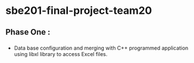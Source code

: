# sbe201-final-project-team20
## Phase One :
### 
- Data base configuration and merging with C++ programmed application using libxl library to access Excel files.
